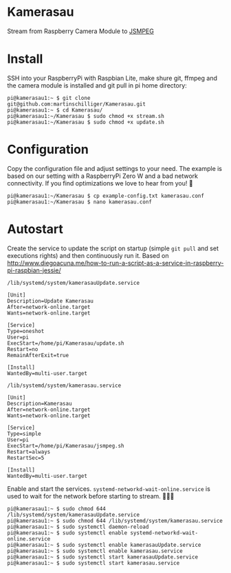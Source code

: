 # Kamerasau

Stream from Raspberry Camera Module to [JSMPEG](https://jsmpeg.com)

# Install

SSH into your RaspberryPi with Raspbian Lite, make shure git, ffmpeg and the camera module is installed and git pull in pi home directory:

```console
pi@kamerasau1:~ $ git clone git@github.com:martinschilliger/Kamerasau.git
pi@kamerasau1:~ $ cd Kamerasau/
pi@kamerasau1:~/Kamerasau $ sudo chmod +x stream.sh
pi@kamerasau1:~/Kamerasau $ sudo chmod +x update.sh
```

# Configuration

Copy the configuration file and adjust settings to your need. The example is based on our setting with a RaspberryPi Zero W and a bad network connectivity. If you find optimizations we love to hear from you! 🤗

```console
pi@kamerasau1:~/Kamerasau $ cp example-config.txt kamerasau.conf
pi@kamerasau1:~/Kamerasau $ nano kamerasau.conf
```

# Autostart

Create the service to update the script on startup (simple `git pull` and set executions rights) and then continuously run it. Based on http://www.diegoacuna.me/how-to-run-a-script-as-a-service-in-raspberry-pi-raspbian-jessie/

`/lib/systemd/system/kamerasauUpdate.service`

```shell
[Unit]
Description=Update Kamerasau
After=network-online.target
Wants=network-online.target

[Service]
Type=oneshot
User=pi
ExecStart=/home/pi/Kamerasau/update.sh
Restart=no
RemainAfterExit=true

[Install]
WantedBy=multi-user.target
```

`/lib/systemd/system/kamerasau.service`

```shell
[Unit]
Description=Kamerasau
After=network-online.target
Wants=network-online.target

[Service]
Type=simple
User=pi
ExecStart=/home/pi/Kamerasau/jsmpeg.sh
Restart=always
RestartSec=5

[Install]
WantedBy=multi-user.target
```

Enable and start the services. `systemd-networkd-wait-online.service` is used to wait for the network before starting to stream. 🤷🏻‍♂️

```console
pi@kamerasau1:~ $ sudo chmod 644 /lib/systemd/system/kamerasauUpdate.service
pi@kamerasau1:~ $ sudo chmod 644 /lib/systemd/system/kamerasau.service
pi@kamerasau1:~ $ sudo systemctl daemon-reload
pi@kamerasau1:~ $ sudo systemctl enable systemd-networkd-wait-online.service
pi@kamerasau1:~ $ sudo systemctl enable kamerasauUpdate.service
pi@kamerasau1:~ $ sudo systemctl enable kamerasau.service
pi@kamerasau1:~ $ sudo systemctl start kamerasauUpdate.service
pi@kamerasau1:~ $ sudo systemctl start kamerasau.service
```
